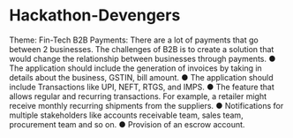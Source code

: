 # Hackathon-Devengers
Theme: Fin-Tech B2B Payments:  There are a lot of payments that go between 2 businesses. The challenges of B2B is to create a solution that would change the relationship between businesses through payments.  ● The application should include the generation of invoices by taking in details about the business, GSTIN, bill amount. ● The application should include Transactions like UPI, NEFT, RTGS, and IMPS. ● The feature that allows regular and recurring transactions. For example, a retailer might receive monthly recurring shipments from the suppliers. ● Notifications for multiple stakeholders like accounts receivable team, sales team, procurement team and so on. ● Provision of an escrow account.
